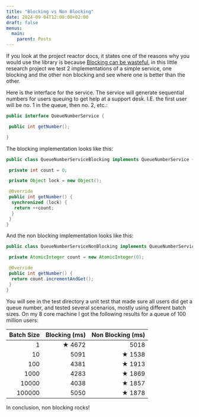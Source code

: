 ```yaml
---
title: "Blocking vs Non Blocking"
date: 2024-09-04T12:00:00+02:00
draft: false
menus:
  main:
    parent: Posts
---
```


If you look at the project reactor docs, it states one of the reasons why you would use the library is because [Blocking can be wasteful](https://projectreactor.io/docs/core/release/reference/#_blocking_can_be_wasteful), in this little research project we test 2 implementations of a simple service, one blocking and the other non blocking and see where one is better than the other.

<!--more-->

Here is the interface for the service. The service will generate sequential numbers for users queuing to get help at a support desk. I.E. the first user will be no. 1 in the queue, then no. 2, etc.:

```Java
public interface QueueNumberService {

 public int getNumber();

}
```

The blocking implementation looks like this:

```Java
public class QueueNumberServiceBlocking implements QueueNumberService {

 private int count = 0;

 private Object lock = new Object();

 @Override
 public int getNumber() {
  synchronized (lock) {
   return ++count;
  }
 }
}
```

And the non blocking implementation looks like this:

```Java
public class QueueNumberServiceNonBlocking implements QueueNumberService {

 private AtomicInteger count = new AtomicInteger(0);

 @Override
 public int getNumber() {
  return count.incrementAndGet();
 }
}
```

You will see in the test directory a unit test that made sure all users did get a queue number, and tested several scenarios, mostly using different batch sizes. On my 8 core machine I got the following results for a queue of 100 million users:

| Batch Size | Blocking (ms) | Non Blocking (ms) |
| ---------: | ------------: | ----------------: |
|          1 |        ★ 4672 |              5018 |
|         10 |          5091 |            ★ 1538 |
|        100 |          4381 |            ★ 1913 |
|       1000 |          4283 |            ★ 1869 |
|      10000 |          4038 |            ★ 1857 |
|     100000 |          5050 |            ★ 1878 |

In conclusion, non blocking rocks!